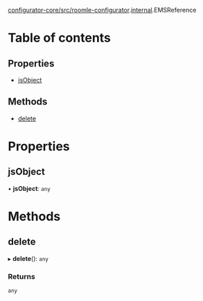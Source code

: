 [configurator-core/src/roomle-configurator](../modules/configurator_core_src_roomle_configurator.md).[internal](../modules/configurator_core_src_roomle_configurator._internal_.md).EMSReference

# Table of contents

## Properties

- [jsObject](configurator_core_src_roomle_configurator._internal_.EMSReference.md#jsobject)

## Methods

- [delete](configurator_core_src_roomle_configurator._internal_.EMSReference.md#delete)

# Properties

## jsObject

• **jsObject**: `any`

# Methods

## delete

▸ **delete**(): `any`

### Returns

`any`
